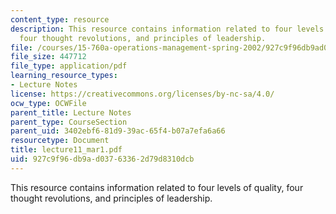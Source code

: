 ```yaml
---
content_type: resource
description: This resource contains information related to four levels of quality,
  four thought revolutions, and principles of leadership.
file: /courses/15-760a-operations-management-spring-2002/927c9f96db9ad03763362d79d8310dcb_lecture11_mar1.pdf
file_size: 447712
file_type: application/pdf
learning_resource_types:
- Lecture Notes
license: https://creativecommons.org/licenses/by-nc-sa/4.0/
ocw_type: OCWFile
parent_title: Lecture Notes
parent_type: CourseSection
parent_uid: 3402ebf6-81d9-39ac-65f4-b07a7efa6a66
resourcetype: Document
title: lecture11_mar1.pdf
uid: 927c9f96-db9a-d037-6336-2d79d8310dcb
---
```

This resource contains information related to four levels of quality, four thought revolutions, and principles of leadership.